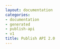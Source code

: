 ```yaml
---
layout: documentation
categories:
- documentation
- generated
- publish-api
- v1
title: Publish API 2.0
---
```


